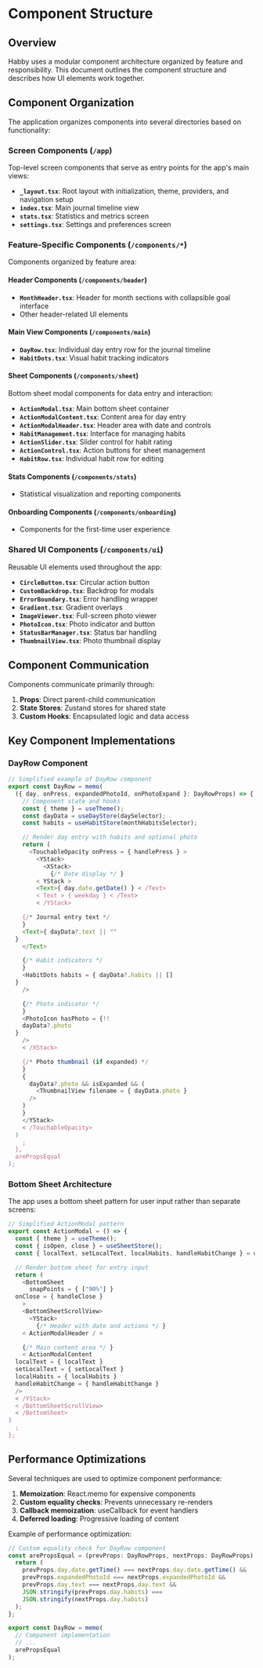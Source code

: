 # Component Structure

## Overview

Habby uses a modular component architecture organized by feature and responsibility. This document outlines the
component structure and describes how UI elements work together.

## Component Organization

The application organizes components into several directories based on functionality:

### Screen Components (`/app`)

Top-level screen components that serve as entry points for the app's main views:

- **`_layout.tsx`**: Root layout with initialization, theme, providers, and navigation setup
- **`index.tsx`**: Main journal timeline view
- **`stats.tsx`**: Statistics and metrics screen
- **`settings.tsx`**: Settings and preferences screen

### Feature-Specific Components (`/components/*`)

Components organized by feature area:

#### Header Components (`/components/header`)

- **`MonthHeader.tsx`**: Header for month sections with collapsible goal interface
- Other header-related UI elements

#### Main View Components (`/components/main`)

- **`DayRow.tsx`**: Individual day entry row for the journal timeline
- **`HabitDots.tsx`**: Visual habit tracking indicators

#### Sheet Components (`/components/sheet`)

Bottom sheet modal components for data entry and interaction:

- **`ActionModal.tsx`**: Main bottom sheet container
- **`ActionModalContent.tsx`**: Content area for day entry
- **`ActionModalHeader.tsx`**: Header area with date and controls
- **`HabitManagement.tsx`**: Interface for managing habits
- **`ActionSlider.tsx`**: Slider control for habit rating
- **`ActionControl.tsx`**: Action buttons for sheet management
- **`HabitRow.tsx`**: Individual habit row for editing

#### Stats Components (`/components/stats`)

- Statistical visualization and reporting components

#### Onboarding Components (`/components/onboarding`)

- Components for the first-time user experience

### Shared UI Components (`/components/ui`)

Reusable UI elements used throughout the app:

- **`CircleButton.tsx`**: Circular action button
- **`CustomBackdrop.tsx`**: Backdrop for modals
- **`ErrorBoundary.tsx`**: Error handling wrapper
- **`Gradient.tsx`**: Gradient overlays
- **`ImageViewer.tsx`**: Full-screen photo viewer
- **`PhotoIcon.tsx`**: Photo indicator and button
- **`StatusBarManager.tsx`**: Status bar handling
- **`ThumbnailView.tsx`**: Photo thumbnail display

## Component Communication

Components communicate primarily through:

1. **Props**: Direct parent-child communication
2. **State Stores**: Zustand stores for shared state
3. **Custom Hooks**: Encapsulated logic and data access

## Key Component Implementations

### DayRow Component

```typescript
// Simplified example of DayRow component
export const DayRow = memo(
  ({ day, onPress, expandedPhotoId, onPhotoExpand }: DayRowProps) => {
    // Component state and hooks
    const { theme } = useTheme();
    const dayData = useDayStore(daySelector);
    const habits = useHabitStore(monthHabitsSelector);

    // Render day entry with habits and optional photo
    return (
      <TouchableOpacity onPress = { handlePress } >
        <YStack>
          <XStack>
            {/* Date display */ }
        < YStack >
        <Text>{ day.date.getDate() } < /Text>
        < Text > { weekday } < /Text>
        < /YStack>

    {/* Journal entry text */
    }
    <Text>{ dayData?.text || ""
  }
    </Text>

    {/* Habit indicators */
    }
    <HabitDots habits = { dayData?.habits || []
  }
    />

    {/* Photo indicator */
    }
    <PhotoIcon hasPhoto = {!!
    dayData?.photo
  }
    />
    < /XStack>

    {/* Photo thumbnail (if expanded) */
    }
    {
      dayData?.photo && isExpanded && (
        <ThumbnailView filename = { dayData.photo }
      />
    )
    }
    </YStack>
    < /TouchableOpacity>
  )
    ;
  },
  arePropsEqual
);
```

### Bottom Sheet Architecture

The app uses a bottom sheet pattern for user input rather than separate screens:

```typescript
// Simplified ActionModal pattern
export const ActionModal = () => {
  const { theme } = useTheme();
  const { isOpen, close } = useSheetStore();
  const { localText, setLocalText, localHabits, handleHabitChange } = useActionModalState();

  // Render bottom sheet for entry input
  return (
    <BottomSheet
      snapPoints = { ["90%"] }
  onClose = { handleClose }
    >
    <BottomSheetScrollView>
      <YStack>
        {/* Header with date and actions */ }
    < ActionModalHeader / >

    {/* Main content area */ }
    < ActionModalContent
  localText = { localText }
  setLocalText = { setLocalText }
  localHabits = { localHabits }
  handleHabitChange = { handleHabitChange }
  />
  < /YStack>
  < /BottomSheetScrollView>
  < /BottomSheet>
)
  ;
};
```

## Performance Optimizations

Several techniques are used to optimize component performance:

1. **Memoization**: React.memo for expensive components
2. **Custom equality checks**: Prevents unnecessary re-renders
3. **Callback memoization**: useCallback for event handlers
4. **Deferred loading**: Progressive loading of content

Example of performance optimization:

```typescript
// Custom equality check for DayRow component
const arePropsEqual = (prevProps: DayRowProps, nextProps: DayRowProps) => {
  return (
    prevProps.day.date.getTime() === nextProps.day.date.getTime() &&
    prevProps.expandedPhotoId === nextProps.expandedPhotoId &&
    prevProps.day.text === nextProps.day.text &&
    JSON.stringify(prevProps.day.habits) ===
    JSON.stringify(nextProps.day.habits)
  );
};

export const DayRow = memo(
  // Component implementation
  // ...
  arePropsEqual
);
```
